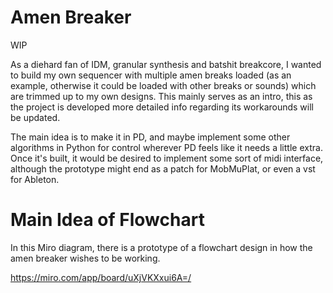 # Amen Breaker
WIP

As a diehard fan of IDM, granular synthesis and batshit breakcore, I wanted to build my own sequencer with multiple amen breaks loaded (as an example, otherwise it could be loaded with other breaks or sounds) which are trimmed up to my own designs. This mainly serves as an intro, this as the project is developed more detailed info regarding its workarounds will be updated.

The main idea is to make it in PD, and maybe implement some other algorithms in Python for control wherever PD feels like it needs a little extra. Once it's built, it would be desired to implement some sort of midi interface, although the prototype might end as a patch for MobMuPlat, or even a vst for Ableton. 

# Main Idea of Flowchart

In this Miro diagram, there is a prototype of a flowchart design in how the amen breaker wishes to be working. 

https://miro.com/app/board/uXjVKXxui6A=/
